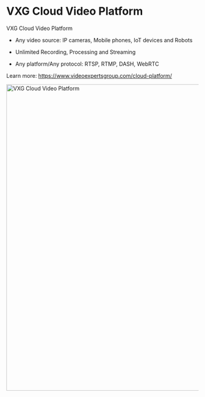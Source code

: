 # VXG Cloud Video Platform

VXG Cloud Video Platform

* Any video source: IP cameras, Mobile phones, IoT devices and Robots

* Unlimited Recording, Processing and Streaming

* Any platform/Any protocol: RTSP, RTMP, DASH, WebRTC

Learn more: https://www.videoexpertsgroup.com/cloud-platform/

<img src="http://www.videoexpertsgroup.com/git/cloud_scheme.png" alt="VXG Cloud Video Platform" width="800">
